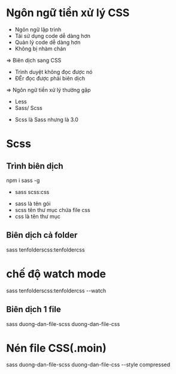 # Ngôn ngữ tiền xử lý CSS

- Ngôn ngữ lập trình
- Tái sử dụng code dễ dàng hơn
- Quản lý code dễ dàng hơn
- Không bị nhàm chán

=> Biên dịch sang CSS

- Trình duyệt không đọc được nó
- ĐÊr đọc được phải biên dịch

=> Ngôn ngữ tiền xử lý thường gặp

- Less
- Sass/ Scss

* Scss là Sass nhưng là 3.0

# Scss

## Trình biên dịch

npm i sass -g

- sass scss:css

* sass là tên gói
* scss tên thư mục chứa file css
* css là tên thư mục

## Biên dịch cả folder

sass tenfolderscss:tenfoldercss

# chế độ watch mode

sass tenfolderscss:tenfoldercss --watch

## Biên dịch 1 file

sass duong-dan-file-scss duong-dan-file-css

# Nén file CSS(.moin)

sass duong-dan-file-scss duong-dan-file-css --style compressed
